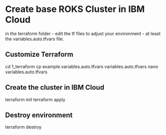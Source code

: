 # Create base ROKS Cluster in IBM Cloud
in the terraform folder - edit the tf files to adjust your environment - at least the variables.auto.tfvars file.

## Customize Terraform
cd 1_terraform
cp example.variables.auto.tfvars variables.auto.tfvars
nano variables.auto.tfvars

## Create the cluster in IBM Cloud
terraform init 
terraform apply

## Destroy environment 
terraform destroy